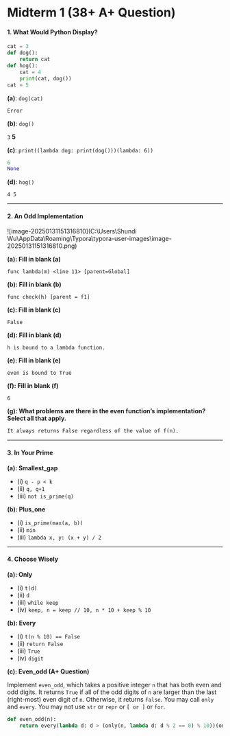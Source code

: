 # Midterm 1    (38+ A+ Question)

#### **1. What Would Python Display?**

```python
cat = 3
def dog():
	return cat
def hog():
	cat = 4
    print(cat, dog())
cat = 5
```

**(a)**: `dog(cat)`

`Error`

**(b)**: `dog()` 

`3`  **5**

**(c)**: `print((lambda dog: print(dog()))(lambda: 6))`

```python
6
None
```

**(d)**: `hog()`

`4 5`

****

#### **2. An Odd Implementation**

![image-20250131151316810](C:\Users\Shundi Wu\AppData\Roaming\Typora\typora-user-images\image-20250131151316810.png)

**(a): Fill in blank (a)**

`func lambda(m) <line 11> [parent=Global]`

**(b): Fill in blank (b)**

`func check(h) [parent = f1]`

**(c): Fill in blank (c)**

`False`

**(d): Fill in blank (d)**

`h is bound to a lambda function.`

**(e): Fill in blank (e)**

`even is bound to True`

**(f): Fill in blank (f)**

`6`

**(g): What problems are there in the even function’s implementation? Select all that apply.**

`It always returns False regardless of the value of f(n).`

------

#### 3. In Your Prime

**(a): Smallest_gap**

- (i) `q - p < k`
- (ii) `q, q+1`
- (iii) `not is_prime(q)`

**(b): Plus_one**

- (i) `is_prime(max(a, b))`
- (ii) `min`
- (iii) `lambda x, y: (x + y) / 2`

------

#### **4. Choose Wisely**

**(a): Only**

- (i) `t(d)`
- (ii) `d`
- (iii) `while keep`
- (iv) `keep, n = keep // 10, n * 10 + keep % 10`

**(b): Every**

- (i) `t(n % 10) == False`
- (ii) `return False`
- (iii) `True`
- (iv) `digit`

**(c): Even_odd (A+ Question)**

Implement `even_odd`, which takes a positive integer `n` that has both even and odd digits. It returns `True` if all of the odd digits of `n` are larger than the last (right-most) even digit of `n`. Otherwise, it returns `False`. You may call `only` and `every`. You may not use `str` or `repr` or `[ or ]` or `for`.

```python
def even_odd(n):
	return every(lambda d: d > (only(n, lambda d: d % 2 == 0) % 10))(only(n, lambda d: d % 2 == 1))
```



